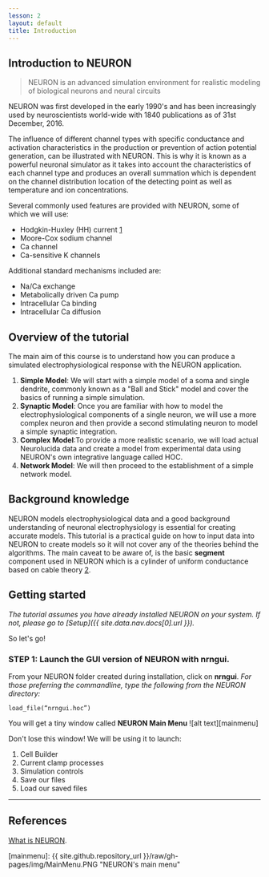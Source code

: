 ```yaml
---
lesson: 2
layout: default
title: Introduction
---
```


## Introduction to NEURON

> NEURON is an advanced simulation environment for realistic modeling of biological neurons and neural circuits

NEURON was first developed in the early 1990's and has been increasingly used by neuroscientists world-wide with 1840 publications as of 31st December, 2016.  

The influence of different channel types with specific conductance and activation characteristics in the production or prevention of action potential generation, can be illustrated with NEURON. This is why it is known as a powerful neuronal simulator as it takes into account the characteristics of each channel type and produces an overall summation which is dependent on the channel distribution location of the detecting point as well as temperature and ion concentrations.

Several commonly used features are provided with NEURON, some of which we will use:

+ Hodgkin-Huxley (HH) current [1]
+ Moore-Cox sodium channel
+ Ca channel
+ Ca-sensitive K channels

Additional standard mechanisms included are:

+ Na/Ca exchange
+ Metabolically driven Ca pump
+ Intracellular Ca binding
+ Intracellular Ca diffusion

## Overview of the tutorial

The main aim of this course is to understand how you can produce a simulated electrophysiological response with the NEURON application.  
1. **Simple Model**: We will start with a simple model of a soma and single dendrite, commonly known as a "Ball and Stick" model and cover the basics of running a simple simulation. 
1. **Synaptic Model**: Once you are familiar with how to model the electrophysiological components of a single neuron, we will use a more complex neuron and then provide a second stimulating neuron to model a simple synaptic integration.
1. **Complex Model**:To provide a more realistic scenario, we will load actual Neurolucida data and create a model from experimental data using NEURON's own integrative language called HOC.
1. **Network Model**: We will then proceed to the establishment of a simple network model.

## Background knowledge

NEURON models electrophysiological data and a good background understanding of neuronal electrophysiology is essential for creating accurate models.  This tutorial is a practical guide on how to input data into NEURON to create models so it will not cover any of the theories behind the algorithms. The main caveat to be aware of, is the basic **segment** component used in NEURON which is a cylinder of uniform conductance based on cable theory [2].  

## Getting started

*The tutorial assumes you have already installed NEURON on your system. If not, please go to [Setup]({{ site.data.nav.docs[0].url }}).*

So let's go! 

### STEP 1: Launch the GUI version of NEURON with nrngui.

From your NEURON folder created during installation, click on **nrngui**.
*For those preferring the commandline, type the following from the NEURON directory:*
```
load_file(“nrngui.hoc”)
```
You will get a tiny window called **NEURON Main Menu**
![alt text][mainmenu]

Don't lose this window!  We will be using it to launch:

1. Cell Builder
2. Current clamp processes
2. Simulation controls
3. Save our files
4. Load our saved files


--------

## References
[What is NEURON](https://www.neuron.yale.edu/neuron/what_is_neuron).

[1]: http://www.neuron.yale.edu/hg/neuron/nrn/file/d887332b34c3/src/nrnoc/hh.mod

[2]: http://www.scholarpedia.org/article/Neuronal_cable_theory

[mainmenu]: {{ site.github.repository_url }}/raw/gh-pages/img/MainMenu.PNG "NEURON's main menu"

